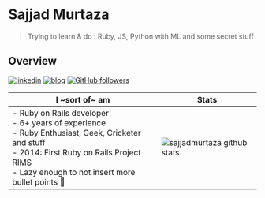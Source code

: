 # Sajjad Murtaza

> Trying to learn & do : Ruby, JS, Python with ML and some secret stuff 

## Overview

[![linkedin](https://img.shields.io/badge/-linkedin-171717?style=flat-square&logo=Linkedin&logoColor=white&link=https://www.linkedin.com/in/sajjadmurtaza/)](https://www.linkedin.com/in/sajjadmurtaza/)
[![blog](https://img.shields.io/badge/-blog-171717?style=flat-square&logo=Ghost&logoColor=white&link=https://sajjadmurtaza.wordpress.com/category/ruby-on-rails/)](https://sajjadmurtaza.wordpress.com/category/ruby-on-rails/)
[![GitHub followers](https://img.shields.io/github/followers/sajjadmurtaza.svg?style=social&label=follow&maxAge=2592000)](https://github.com/sajjadmurtaza?tab=followers)

| **I ~sort of~ am** 	| Stats 	|
|-	|-	|
| - Ruby on Rails developer<br>- 6+ years of experience<br>- Ruby Enthusiast, Geek, Cricketer and stuff<br>- 2014: First Ruby on Rails Project [RIMS](https://github.com/sajjadmurtaza/RIMS)<br>-  Lazy enough to not insert more bullet points 🤭| ![sajjadmurtaza github stats](https://github-readme-stats.vercel.app/api?username=sajjadmurtaza&include_all_commits=true&count_private=true&show_icons=true&theme=radical) 	|


